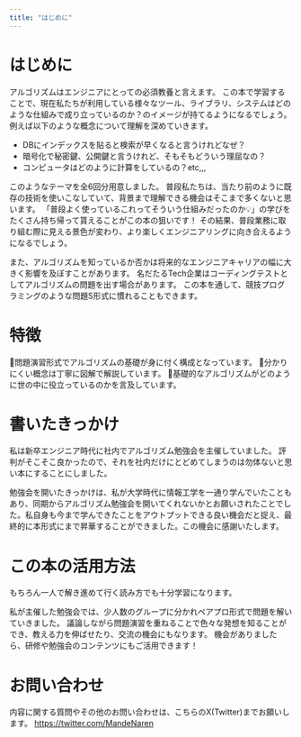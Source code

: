 ```yaml
---
title: "はじめに"
---
```


# はじめに
アルゴリズムはエンジニアにとっての必須教養と言えます。
この本で学習することで、現在私たちが利用している様々なツール、ライブラリ、システムはどのような仕組みで成り立っているのか？のイメージが持てるようになるでしょう。例えば以下のような概念について理解を深めていきます。

- DBにインデックスを貼ると検索が早くなると言うけれどなぜ？
- 暗号化で秘密鍵、公開鍵と言うけれど、そもそもどういう理屈なの？
- コンピュータはどのように計算をしているの？etc,,,

このようなテーマを全6回分用意しました。
普段私たちは、当たり前のように既存の技術を使いこなしていて、背景まで理解できる機会はそこまで多くないと思います。
「普段よく使っているこれってそういう仕組みだったのか💡」の学びをたくさん持ち帰って貰えることがこの本の狙いです！
その結果、普段業務に取り組む際に見える景色が変わり、より楽しくエンジニアリングに向き合えるようになるでしょう。

また、アルゴリズムを知っているか否かは将来的なエンジニアキャリアの幅に大きく影響を及ぼすことがあります。
名だたるTech企業はコーディングテストとしてアルゴリズムの問題を出す場合があります。
この本を通して、競技プログラミングのような問題S形式に慣れることもできます。

# 特徴
📗問題演習形式でアルゴリズムの基礎が身に付く構成となっています。
📗分かりにくい概念は丁寧に図解で解説しています。
📗基礎的なアルゴリズムがどのように世の中に役立っているのかを言及しています。

# 書いたきっかけ
私は新卒エンジニア時代に社内でアルゴリズム勉強会を主催していました。
評判がそこそこ良かったので、それを社内だけにとどめてしまうのは勿体ないと思い本にすることにしました。

勉強会を開いたきっかけは、私が大学時代に情報工学を一通り学んでいたこともあり、同期からアルゴリズム勉強会を開いてくれないかとお願いされたことでした。私自身も今まで学んできたことをアウトプットできる良い機会だと捉え、最終的に本形式にまで昇華することができました。この機会に感謝いたします。

# この本の活用方法
もちろん一人で解き進めて行く読み方でも十分学習になります。

私が主催した勉強会では、少人数のグループに分かれペアプロ形式で問題を解いていきました。
議論しながら問題演習を重ねることで色々な発想を知ることができ、教える力を伸ばせたり、交流の機会にもなります。
機会がありましたら、研修や勉強会のコンテンツにもご活用できます！

# お問い合わせ

内容に関する質問やその他のお問い合わせは、こちらのX(Twitter)までお願いします。
https://twitter.com/MandeNaren
